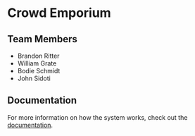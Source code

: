 # Crowd Emporium
## Team Members
* Brandon Ritter
* William Grate
* Bodie Schmidt
* John Sidoti
<!-- Add your name here -->

## Documentation
For more information on how the system works, check out the [documentation](./docs/home.md).
